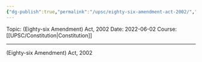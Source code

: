 ```yaml
---
{"dg-publish":true,"permalink":"/upsc/eighty-six-amendment-act-2002/","dgHomeLink":true,"dgPassFrontmatter":false}
---
```



Topic: (Eighty-six Amendment) Act, 2002
Date: 2022-06-02
Course: [[UPSC/Constitution|Constitution]]


---




(Eighty-six Amendment) Act, 2002
